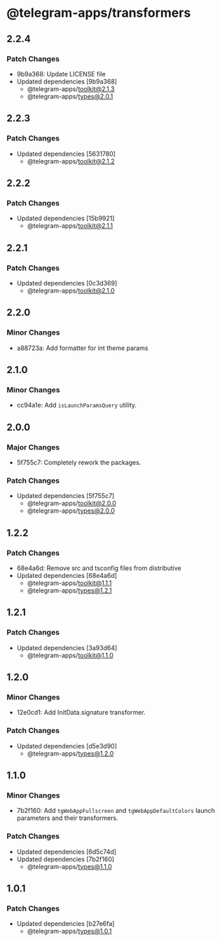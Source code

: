 # @telegram-apps/transformers

## 2.2.4

### Patch Changes

- 9b9a368: Update LICENSE file
- Updated dependencies [9b9a368]
  - @telegram-apps/toolkit@2.1.3
  - @telegram-apps/types@2.0.1

## 2.2.3

### Patch Changes

- Updated dependencies [5631780]
  - @telegram-apps/toolkit@2.1.2

## 2.2.2

### Patch Changes

- Updated dependencies [15b9921]
  - @telegram-apps/toolkit@2.1.1

## 2.2.1

### Patch Changes

- Updated dependencies [0c3d369]
  - @telegram-apps/toolkit@2.1.0

## 2.2.0

### Minor Changes

- a88723a: Add formatter for int theme params

## 2.1.0

### Minor Changes

- cc94a1e: Add `isLaunchParamsQuery` utility.

## 2.0.0

### Major Changes

- 5f755c7: Completely rework the packages.

### Patch Changes

- Updated dependencies [5f755c7]
  - @telegram-apps/toolkit@2.0.0
  - @telegram-apps/types@2.0.0

## 1.2.2

### Patch Changes

- 68e4a6d: Remove src and tsconfig files from distributive
- Updated dependencies [68e4a6d]
  - @telegram-apps/toolkit@1.1.1
  - @telegram-apps/types@1.2.1

## 1.2.1

### Patch Changes

- Updated dependencies [3a93d64]
  - @telegram-apps/toolkit@1.1.0

## 1.2.0

### Minor Changes

- 12e0cd1: Add InitData.signature transformer.

### Patch Changes

- Updated dependencies [d5e3d90]
  - @telegram-apps/types@1.2.0

## 1.1.0

### Minor Changes

- 7b2f160: Add `tgWebAppFullscreen` and `tgWebAppDefaultColors` launch parameters and their transformers.

### Patch Changes

- Updated dependencies [6d5c74d]
- Updated dependencies [7b2f160]
  - @telegram-apps/types@1.1.0

## 1.0.1

### Patch Changes

- Updated dependencies [b27e6fa]
  - @telegram-apps/types@1.0.1
